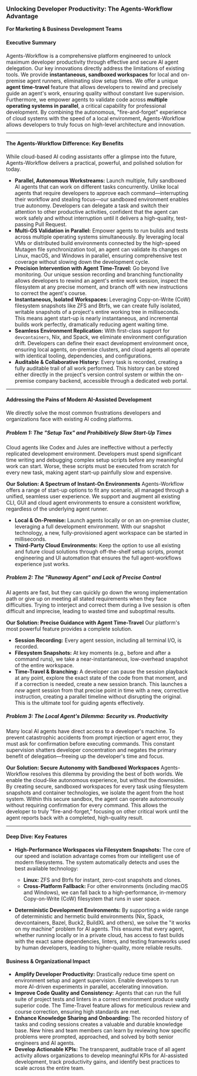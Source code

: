 ### **Unlocking Developer Productivity: The Agents-Workflow Advantage**

**For Marketing & Business Development Teams**

#### **Executive Summary**

Agents-Workflow is a comprehensive platform engineered to unlock maximum developer productivity through effective and secure AI agent delegation. Our key innovations directly address the limitations of existing tools. We provide **instantaneous, sandboxed workspaces** for local and on-premise agent runners, eliminating slow setup times. We offer a unique **agent time-travel** feature that allows developers to rewind and precisely guide an agent's work, ensuring quality without constant live supervision. Furthermore, we empower agents to validate code across **multiple operating systems in parallel**, a critical capability for professional development. By combining the autonomous, "fire-and-forget" experience of cloud systems with the speed of a local environment, Agents-Workflow allows developers to truly focus on high-level architecture and innovation.

---

#### **The Agents-Workflow Difference: Key Benefits**

While cloud-based AI coding assistants offer a glimpse into the future, Agents-Workflow delivers a practical, powerful, and polished solution for today.

* **Parallel, Autonomous Workstreams:** Launch multiple, fully sandboxed AI agents that can work on different tasks concurrently. Unlike local agents that require developers to approve each command—interrupting their workflow and stealing focus—our sandboxed environment enables true autonomy. Developers can delegate a task and switch their attention to other productive activities, confident that the agent can work safely and without interruption until it delivers a high-quality, test-passing Pull Request.
* **Multi-OS Validation in Parallel:** Empower agents to run builds and tests across multiple operating systems simultaneously. By leveraging local VMs or distributed build environments connected by the high-speed Mutagen file synchronization tool, an agent can validate its changes on Linux, macOS, and Windows in parallel, ensuring comprehensive test coverage without slowing down the development cycle.
* **Precision Intervention with Agent Time-Travel:** Go beyond live monitoring. Our unique session recording and branching functionality allows developers to rewind an agent's entire work session, inspect the filesystem at any precise moment, and branch off with new instructions to correct the agent's course.
* **Instantaneous, Isolated Workspaces:** Leveraging Copy-on-Write (CoW) filesystem snapshots like ZFS and Btrfs, we can create fully isolated, writable snapshots of a project's entire working tree in milliseconds. This means agent start-up is nearly instantaneous, and incremental builds work perfectly, dramatically reducing agent waiting time.
* **Seamless Environment Replication:** With first-class support for `devcontainers`, Nix, and Spack, we eliminate environment configuration drift. Developers can define their exact development environment once, ensuring local agents, on-premise clusters, and cloud agents all operate with identical tooling, dependencies, and configurations.
* **Auditable & Collaborative History:** Every task is recorded, creating a fully auditable trail of all work performed. This history can be stored either directly in the project's version control system or within the on-premise company backend, accessible through a dedicated web portal.

---

#### **Addressing the Pains of Modern AI-Assisted Development**

We directly solve the most common frustrations developers and organizations face with existing AI coding platforms.

##### **Problem 1: The "Setup Tax" and Prohibitively Slow Start-Up Times**
Cloud agents like Codex and Jules are ineffective without a perfectly replicated development environment. Developers must spend significant time writing and debugging complex setup scripts before any meaningful work can start. Worse, these scripts must be executed from scratch for every new task, making agent start-up painfully slow and expensive.

**Our Solution: A Spectrum of Instant-On Environments**
Agents-Workflow offers a range of start-up options to fit any scenario, all managed through a unified, seamless user experience. We support and augment all existing CLI, GUI and cloud agent environments to ensure a consistent workflow, regardless of the underlying agent runner.
* **Local & On-Premise:** Launch agents locally or on an on-premise cluster, leveraging a full development environment. With our snapshot technology, a new, fully-provisioned agent workspace can be started in milliseconds.
* **Third-Party Cloud Environments:** Keep the option to use all existing and future cloud solutions through off-the-shelf setup scripts, prompt engineering and UI automation that ensures the full agent-workflows experience just works.

##### **Problem 2: The "Runaway Agent" and Lack of Precise Control**
AI agents are fast, but they can quickly go down the wrong implementation path or give up on meeting all stated requirements when they face difficulties. Trying to interject and correct them during a live session is often difficult and imprecise, leading to wasted time and suboptimal results.

**Our Solution: Precise Guidance with Agent Time-Travel**
Our platform's most powerful feature provides a complete solution.
* **Session Recording:** Every agent session, including all terminal I/O, is recorded.
* **Filesystem Snapshots:** At key moments (e.g., before and after a command runs), we take a near-instantaneous, low-overhead snapshot of the entire workspace.
* **Time-Travel & Branching:** A developer can pause the session playback at any point, explore the exact state of the code from that moment, and if a correction is needed, create a new session branch. This launches a *new* agent session from that precise point in time with a new, corrective instruction, creating a parallel timeline without disrupting the original. This is the ultimate tool for guiding agents effectively.

##### **Problem 3: The Local Agent's Dilemma: Security vs. Productivity**
Many local AI agents have direct access to a developer's machine. To prevent catastrophic accidents from prompt injection or agent error, they must ask for confirmation before executing commands. This constant supervision shatters developer concentration and negates the primary benefit of delegation—freeing up the developer's time and focus.

**Our Solution: Secure Autonomy with Sandboxed Workspaces**
Agents-Workflow resolves this dilemma by providing the best of both worlds. We enable the cloud-like autonomous experience, but without the downsides. By creating secure, sandboxed workspaces for every task using filesystem snapshots and container technologies, we isolate the agent from the host system. Within this secure sandbox, the agent can operate autonomously without requiring confirmation for every command. This allows the developer to truly "fire-and-forget," focusing on other critical work until the agent reports back with a completed, high-quality result.

---

#### **Deep Dive: Key Features**

* **High-Performance Workspaces via Filesystem Snapshots:**
    The core of our speed and isolation advantage comes from our intelligent use of modern filesystems. The system automatically detects and uses the best available technology:
    * **Linux:** ZFS and Btrfs for instant, zero-cost snapshots and clones.
    * **Cross-Platform Fallback:** For other environments (including macOS and Windows), we can fall back to a high-performance, in-memory Copy-on-Write (CoW) filesystem that runs in user space.

* **Deterministic Development Environments:**
    By supporting a wide range of deterministic and hermetic build environments (Nix, Spack, devcontainers, Bazel, Buck2, BuildXL and others), we solve the "it works on my machine" problem for AI agents. This ensures that every agent, whether running locally or in a private cloud, has access to fast builds with the exact same dependencies, linters, and testing frameworks used by human developers, leading to higher-quality, more reliable results.

#### **Business & Organizational Impact**

* **Amplify Developer Productivity:** Drastically reduce time spent on environment setup and agent supervision. Enable developers to run more AI-driven experiments in parallel, accelerating innovation.
* **Improve Code Quality and Consistency:** Agents that can run the full suite of project tests and linters in a correct environment produce vastly superior code. The Time-Travel feature allows for meticulous review and course correction, ensuring high standards are met.
* **Enhance Knowledge Sharing and Onboarding:** The recorded history of tasks and coding sessions creates a valuable and durable knowledge base. New hires and team members can learn by reviewing how specific problems were prompted, approached, and solved by both senior engineers and AI agents.
* **Develop Actionable KPIs:** The transparent, auditable trace of all agent activity allows organizations to develop meaningful KPIs for AI-assisted development, track productivity gains, and identify best practices to scale across the entire team.